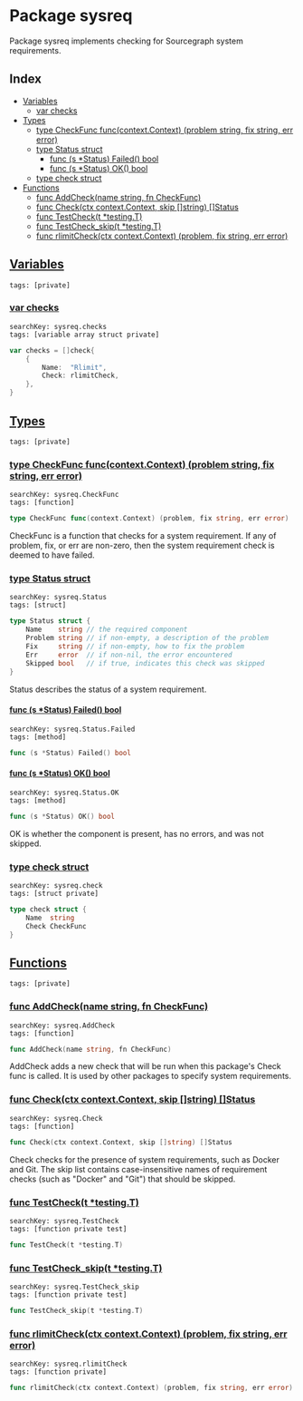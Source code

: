 # Package sysreq

Package sysreq implements checking for Sourcegraph system requirements. 

## Index

* [Variables](#var)
    * [var checks](#checks)
* [Types](#type)
    * [type CheckFunc func(context.Context) (problem string, fix string, err error)](#CheckFunc)
    * [type Status struct](#Status)
        * [func (s *Status) Failed() bool](#Status.Failed)
        * [func (s *Status) OK() bool](#Status.OK)
    * [type check struct](#check)
* [Functions](#func)
    * [func AddCheck(name string, fn CheckFunc)](#AddCheck)
    * [func Check(ctx context.Context, skip []string) []Status](#Check)
    * [func TestCheck(t *testing.T)](#TestCheck)
    * [func TestCheck_skip(t *testing.T)](#TestCheck_skip)
    * [func rlimitCheck(ctx context.Context) (problem, fix string, err error)](#rlimitCheck)


## <a id="var" href="#var">Variables</a>

```
tags: [private]
```

### <a id="checks" href="#checks">var checks</a>

```
searchKey: sysreq.checks
tags: [variable array struct private]
```

```Go
var checks = []check{
	{
		Name:  "Rlimit",
		Check: rlimitCheck,
	},
}
```

## <a id="type" href="#type">Types</a>

```
tags: [private]
```

### <a id="CheckFunc" href="#CheckFunc">type CheckFunc func(context.Context) (problem string, fix string, err error)</a>

```
searchKey: sysreq.CheckFunc
tags: [function]
```

```Go
type CheckFunc func(context.Context) (problem, fix string, err error)
```

CheckFunc is a function that checks for a system requirement. If any of problem, fix, or err are non-zero, then the system requirement check is deemed to have failed. 

### <a id="Status" href="#Status">type Status struct</a>

```
searchKey: sysreq.Status
tags: [struct]
```

```Go
type Status struct {
	Name    string // the required component
	Problem string // if non-empty, a description of the problem
	Fix     string // if non-empty, how to fix the problem
	Err     error  // if non-nil, the error encountered
	Skipped bool   // if true, indicates this check was skipped
}
```

Status describes the status of a system requirement. 

#### <a id="Status.Failed" href="#Status.Failed">func (s *Status) Failed() bool</a>

```
searchKey: sysreq.Status.Failed
tags: [method]
```

```Go
func (s *Status) Failed() bool
```

#### <a id="Status.OK" href="#Status.OK">func (s *Status) OK() bool</a>

```
searchKey: sysreq.Status.OK
tags: [method]
```

```Go
func (s *Status) OK() bool
```

OK is whether the component is present, has no errors, and was not skipped. 

### <a id="check" href="#check">type check struct</a>

```
searchKey: sysreq.check
tags: [struct private]
```

```Go
type check struct {
	Name  string
	Check CheckFunc
}
```

## <a id="func" href="#func">Functions</a>

```
tags: [private]
```

### <a id="AddCheck" href="#AddCheck">func AddCheck(name string, fn CheckFunc)</a>

```
searchKey: sysreq.AddCheck
tags: [function]
```

```Go
func AddCheck(name string, fn CheckFunc)
```

AddCheck adds a new check that will be run when this package's Check func is called. It is used by other packages to specify system requirements. 

### <a id="Check" href="#Check">func Check(ctx context.Context, skip []string) []Status</a>

```
searchKey: sysreq.Check
tags: [function]
```

```Go
func Check(ctx context.Context, skip []string) []Status
```

Check checks for the presence of system requirements, such as Docker and Git. The skip list contains case-insensitive names of requirement checks (such as "Docker" and "Git") that should be skipped. 

### <a id="TestCheck" href="#TestCheck">func TestCheck(t *testing.T)</a>

```
searchKey: sysreq.TestCheck
tags: [function private test]
```

```Go
func TestCheck(t *testing.T)
```

### <a id="TestCheck_skip" href="#TestCheck_skip">func TestCheck_skip(t *testing.T)</a>

```
searchKey: sysreq.TestCheck_skip
tags: [function private test]
```

```Go
func TestCheck_skip(t *testing.T)
```

### <a id="rlimitCheck" href="#rlimitCheck">func rlimitCheck(ctx context.Context) (problem, fix string, err error)</a>

```
searchKey: sysreq.rlimitCheck
tags: [function private]
```

```Go
func rlimitCheck(ctx context.Context) (problem, fix string, err error)
```

